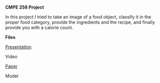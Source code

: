 
**CMPE 258 Project**

In this project I tried to take an image of a food object, classify it in the proper food category, provide the ingredients and the recipe, and finally provide you with a calorie count.

**Files**

[Presentation](https://github.com/kisung2577/CMPE-258/blob/main/Project/Presentation/Project%20Presentation.pdf)

Video

[Paper](https://github.com/kisung2577/CMPE-258/blob/main/Project/Project%20Paper/Project%20Paper.pdf)

Model

